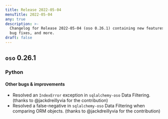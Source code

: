 ```yaml
---
title: Release 2022-05-04
menuTitle: 2022-05-04
any: true
description: >-
  Changelog for Release 2022-05-04 (oso 0.26.1) containing new features,
  bug fixes, and more.
draft: false
---
```


## `oso` 0.26.1

### Python

#### Other bugs & improvements

- Resolved an `IndexError` exception in `sqlalchemy-oso` Data Filtering. (thanks to @jackdreillyvia for the contribution)
- Resolved a false-negative in `sqlalchemy-oso` Data Filtering when comparing ORM objects. (thanks to @jackdreillyvia for the contribution)
